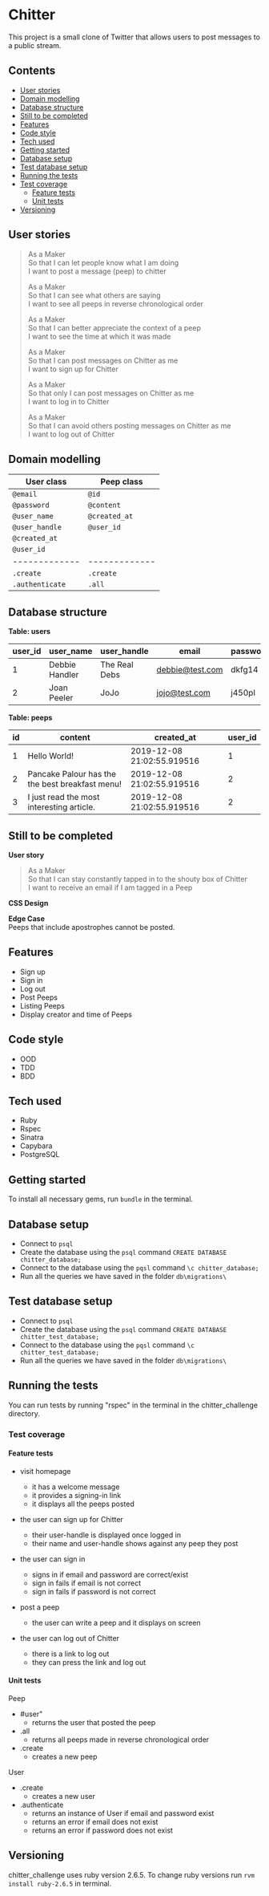 # Chitter

This project is a small clone of Twitter that allows users to post messages to a public stream.  

## Contents
- [User stories](#user-stories)
- [Domain modelling](#domain-modelling)
- [Database structure](#database-structure)
- [Still to be completed](#still-to-be-completed)
- [Features](#features)
- [Code style](#code-style)
- [Tech used](#tech-used)
- [Getting started](#getting-started)
- [Database setup](#database-setup)
- [Test database setup](#test-database-setup)
- [Running the tests](#running-the-tests)
- [Test coverage](#test-coverage)
  - [Feature tests](#feature-tests)
  - [Unit tests](#unit-tests)
- [Versioning](#versioning)  

## User stories

> As a Maker  
> So that I can let people know what I am doing    
> I want to post a message (peep) to chitter  
>
> As a Maker  
> So that I can see what others are saying    
> I want to see all peeps in reverse chronological order
>
> As a Maker  
> So that I can better appreciate the context of a peep  
> I want to see the time at which it was made  
>
> As a Maker  
> So that I can post messages on Chitter as me  
> I want to sign up for Chitter  
>
> As a Maker  
> So that only I can post messages on Chitter as me  
> I want to log in to Chitter   
>
> As a Maker  
> So that I can avoid others posting messages on Chitter as me  
> I want to log out of Chitter  


## Domain modelling

| User class | Peep class |
| ---- | --- |
| ```@email``` | ```@id``` |
| ```@password``` | ```@content``` |
| ```@user_name``` | ```@created_at``` |
| ```@user_handle``` | ```@user_id``` |
| ```@created_at``` |  |
| ```@user_id``` |  |
| ------------- | ------------- |
| ```.create``` | ```.create``` |
| ```.authenticate``` | ```.all``` |  

## Database structure

**Table: users**

user_id | user_name | user_handle | email | password | created_at |
| ----- | --------- | ----------- | ----- | -------- | ---------- |
| 1 | Debbie Handler | The Real Debs | debbie@test.com | dkfg14   | 2019-12-08 21:02:31.579223 |
| 2 | Joan Peeler    | JoJo          | jojo@test.com   | j450pl   | 2019-12-08 21:02:31.579223 |  

**Table: peeps**   

| id | content | created_at | user_id |
| -- | ------- | ---------- | ------- |
| 1 | Hello World! | 2019-12-08 21:02:55.919516 | 1 |
| 2 | Pancake Palour has the the best breakfast menu! | 2019-12-08 21:02:55.919516 | 2 |
| 3 | I just read the most interesting article. | 2019-12-08 21:02:55.919516 | 2 |  

## Still to be completed

**User story**  
> As a Maker  
> So that I can stay constantly tapped in to the shouty box of Chitter  
> I want to receive an email if I am tagged in a Peep  

**CSS Design**  

**Edge Case**  
Peeps that include apostrophes cannot be posted.

## Features
- Sign up
- Sign in
- Log out
- Post Peeps
- Listing Peeps
- Display creator and time of Peeps  

## Code style
- OOD
- TDD
- BDD

## Tech used

- Ruby  
- Rspec  
- Sinatra  
- Capybara  
- PostgreSQL  

## Getting started

To install all necessary gems, run ```bundle``` in the terminal.

## Database setup

- Connect to ```psql```
- Create the database using the ```psql``` command ```CREATE DATABASE chitter_database;```  
- Connect to the database using the ```pqsl``` command ```\c chitter_database;```  
- Run all the queries we have saved in the folder ```db\migrations\```  

## Test database setup

- Connect to ```psql```
- Create the database using the ```psql``` command ```CREATE DATABASE chitter_test_database;```  
- Connect to the database using the ```pqsl``` command ```\c chitter_test_database;```  
- Run all the queries we have saved in the folder ```db\migrations\```  

## Running the tests  

You can run tests by running "rspec" in the terminal in the chitter_challenge directory.

### Test coverage  
#### Feature tests
- visit homepage
  - it has a welcome message
  - it provides a signing-in link
  - it displays all the peeps posted

- the user can sign up for Chitter
  - their user-handle is displayed once logged in
  - their name and user-handle shows against any peep they post

- the user can sign in
  - signs in if email and password are correct/exist
  - sign in fails if email is not correct
  - sign in fails if password is not correct

- post a peep
  - the user can write a peep and it displays on screen

- the user can log out of Chitter
  - there is a link to log out
  - they can press the link and log out

#### Unit tests
Peep  
  - #user"  
    - returns the user that posted the peep
  - .all
    - returns all peeps made in reverse chronological order
  - .create
    - creates a new peep

User  
  - .create
    - creates a new user
  - .authenticate
    - returns an instance of User if email and password exist
    - returns an error if email does not exist
    - returns an error if password does not exist  

## Versioning

chitter_challenge uses ruby version 2.6.5. To change ruby versions run
```rvm install ruby-2.6.5``` in terminal.
